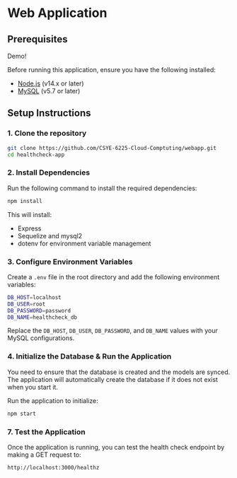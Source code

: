 # Web Application 

## Prerequisites

Demo!

Before running this application, ensure you have the following installed:

- [Node.js](https://nodejs.org/) (v14.x or later)
- [MySQL](https://www.mysql.com/) (v5.7 or later)

## Setup Instructions

### 1. Clone the repository

```bash
git clone https://github.com/CSYE-6225-Cloud-Comptuting/webapp.git
cd healthcheck-app
```

### 2. Install Dependencies

Run the following command to install the required dependencies:

```bash
npm install
```

This will install:
- Express
- Sequelize and mysql2
- dotenv for environment variable management

### 3. Configure Environment Variables

Create a `.env` file in the root directory and add the following environment variables:

```bash
DB_HOST=localhost
DB_USER=root
DB_PASSWORD=password
DB_NAME=healthcheck_db
```

Replace the `DB_HOST`, `DB_USER`, `DB_PASSWORD`, and `DB_NAME` values with your MySQL configurations.

### 4. Initialize the Database & Run the Application

You need to ensure that the database is created and the models are synced. The application will automatically create the database if it does not exist when you start it.

Run the application to initialize:

```bash
npm start
```

### 7. Test the Application

Once the application is running, you can test the health check endpoint by making a GET request to:

```bash
http://localhost:3000/healthz
```